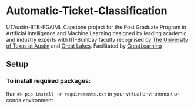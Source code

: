 # Automatic-Ticket-Classification
UTAustin-IITB-PGAIML Capstone project for the Post Graduate Program in Artificial Intelligence and Machine Learning designed by leading academic and industry experts with IIT-Bombay faculty recognised by [The University of Texas at Austin](https://www.mccombs.utexas.edu/execed/take-a-class/greatlearning) and [Great Lakes](https://www.greatlakes.edu.in/e-learning-programs/). Facilitated by [GreatLearning](https://www.greatlearning.in/pg-program-artificial-intelligence-course)

## Setup
### To install required packages: 
Run `#> pip install -r requirements.txt` in your virtual environment or conda environment
